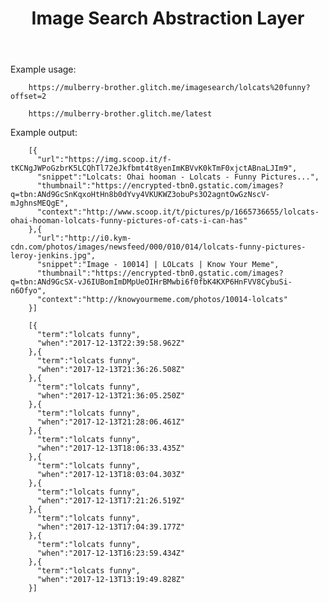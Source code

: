 <!-- This is a static file -->
<!-- served from your routes in server.js -->

<!DOCTYPE html>
<html>
  <head>
    <title>Image Search Abstraction Layer</title>
    <meta charset="utf-8">
    <meta http-equiv="X-UA-Compatible" content="IE=edge">
    <meta name="viewport" content="width=device-width, initial-scale=1">
    <link rel="stylesheet" href="/style.css">
  </head>
  <body>
    <header>
      <h1>
        Image Search Abstraction Layer
      </h1>
    </header>

Example usage:

        https://mulberry-brother.glitch.me/imagesearch/lolcats%20funny?offset=2

        https://mulberry-brother.glitch.me/latest
        
Example output:

        [{
          "url":"https://img.scoop.it/f-tKCNgJWPoGzbrK5LCQhTl72eJkfbmt4t8yenImKBVvK0kTmF0xjctABnaLJIm9",
          "snippet":"Lolcats: Ohai hooman - Lolcats - Funny Pictures...",
          "thumbnail":"https://encrypted-tbn0.gstatic.com/images?q=tbn:ANd9GcSnKqxoHtHn8b0dYvy4VKUKWZ3obuPs3O2agntOwGzNscV-mJghnsMEQgE",
          "context":"http://www.scoop.it/t/pictures/p/1665736655/lolcats-ohai-hooman-lolcats-funny-pictures-of-cats-i-can-has"
        },{
          "url":"http://i0.kym-cdn.com/photos/images/newsfeed/000/010/014/lolcats-funny-pictures-leroy-jenkins.jpg",
          "snippet":"Image - 10014] | LOLcats | Know Your Meme",
          "thumbnail":"https://encrypted-tbn0.gstatic.com/images?q=tbn:ANd9GcSX-vJ6IUBomImDMpUeOIHrBMwbi6f0fbK4KXP6HnFVV8CybuSi-n6Ofyo",
          "context":"http://knowyourmeme.com/photos/10014-lolcats"
        }]

        [{
          "term":"lolcats funny",
          "when":"2017-12-13T22:39:58.962Z"
        },{
          "term":"lolcats funny",
          "when":"2017-12-13T21:36:26.508Z"
        },{
          "term":"lolcats funny",
          "when":"2017-12-13T21:36:05.250Z"
        },{
          "term":"lolcats funny",
          "when":"2017-12-13T21:28:06.461Z"
        },{
          "term":"lolcats funny",
          "when":"2017-12-13T18:06:33.435Z"
        },{
          "term":"lolcats funny",
          "when":"2017-12-13T18:03:04.303Z"
        },{
          "term":"lolcats funny",
          "when":"2017-12-13T17:21:26.519Z"
        },{
          "term":"lolcats funny",
          "when":"2017-12-13T17:04:39.177Z"
        },{
          "term":"lolcats funny",
          "when":"2017-12-13T16:23:59.434Z"
        },{
          "term":"lolcats funny",
          "when":"2017-12-13T13:19:49.828Z"
        }]
  </body>
</html>